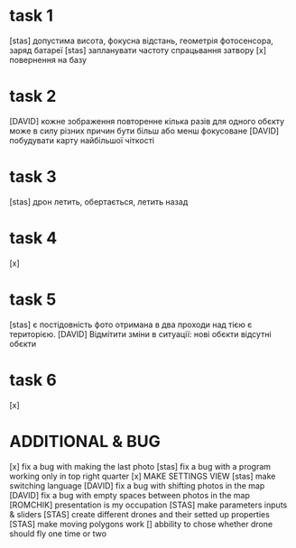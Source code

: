 # task 1

[stas] допустима висота, фокусна відстань, геометрія фотосенсора, заряд батареї
[stas] запланувати частоту спрацьвання затвору
[x] повернення на базу

# task 2

[DAVID] кожне зображення повторенне кілька разів для одного обєкту може в силу різних причин бути більш або менш фокусоване
[DAVID] побудувати карту найбільшої чіткості

# task 3

[stas] дрон летить, обертається, летить назад

# task 4

[x]

# task 5

[stas] є постідовність фото отримана в два проходи над тією є територією.
[DAVID] Відмітити зміни в ситуації: нові обєкти відсутні обєкти

# task 6

[x]

# ADDITIONAL & BUG

[x] fix a bug with making the last photo
[stas] fix a bug with a program working only in top right quarter
[x] MAKE SETTINGS VIEW
[stas] make switching language
[DAVID] fix a bug with shifting photos in the map
[DAVID] fix a bug with empty spaces between photos in the map
[ROMCHIK] presentation is my occupation
[STAS] make parameters inputs & sliders
[STAS] create different drones and their setted up properties
[STAS] make moving polygons work
[] abbility to chose whether drone should fly one time or two
